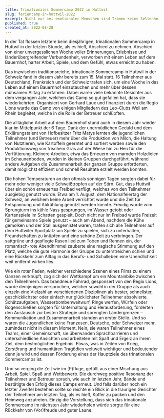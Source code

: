 ```yaml
---
title: Trinationales Sommercamp 2022 in Huttwil
slug: feriencamp-in-huttwil-2022
excerpt: Nicht nur bei emotionalen Menschen sind Tränen keine Seltenheit, und verbunden mit Lachen – also Freudestränen – sind sie etwas tolles und beeinflussen oftmals das unmittelbare Umfeld positiv durch ihre ansteckende Wirkung. Gegenteilig können Tränen auch ein Zeichen von Trauer und negativen Emotionen sein, etwa bei einem zu schnellen Ende.
published: true
created_at: 2022-08-28
---
```


In der Tat flossen letztere beim diesjährigen, trinationalen Sommercamp in Huttwil in der letzten Stunde, als es hieß, Abschied zu nehmen. Abschied von einer unvergesslichen Woche voller Erinnerungen, Erlebnisse und länderübergreifender Verbundenheit, verworben mit einem Leben auf dem Bauernhof, harter Arbeit, Spiele, und dem Gefühl, etwas erreicht zu haben.

Das inzwischen traditionsreiche, trinationale Sommercamp in Huttwil in der Schweiz fand in diesem Jahr bereits zum 15. Mal statt. 16 Teilnehmer aus Deutschland, Frankreich und der Schweiz trafen sich, um eine Woche in das Leben auf einem Bauernhof einzutauchen und mehr über dessen mühsamen Alltag zu erfahren. Dabei waren viele bekannte Gesichter aus dem vergangen Jahr, welchen das Camp so gut gefallen hat, dass sie wiederkehrten. Organisiert von Gerhard Laux und finanziert durch die Regio Lions wurde das Camp von einigen Mitgliedern des Leo-Clubs Weil am Rhein begleitet, welche in die Rolle der Betreuer schlüpften.

Die alltägliche Arbeit auf dem Bauernhof stand auch in diesem Jahr wieder klar im Mittelpunkt der 6 Tage. Dank der unermüdlichen Geduld und dem Erklärungstalent von Hofbesitzer Fritz Matys lernten die jugendlichen Teilnehmer (und Betreuer) mehr über die Produktion von Milch, die Haltung von Nutztieren, wie Kartoffeln geerntet und sortiert werden sowie den Produktionsweg von frischem Gras auf der Wiese hin zu Heu für die Verfütterung. Kleinere Arbeiten, etwa das Erneuern von maroden Holzdielen im Scheunenboden, wurden in kleinen Gruppen durchgeführt, während andere Aufgaben die Zusammenarbeit der ganzen Gruppe erforderten, damit möglichst effizient und schnell Resultate erzielt werden konnten.

Die hohen Temperaturen an den oftmals sonnigen Tagen sorgten dabei für mehr oder weniger viele Schweißtropfen auf der Stirn. Gut, dass Huttwil über ein schön erneuertes Freibad verfügt, welches von den Teilnehmer ausgiebig genutzt wurde. Etwa am 1. August, dem Nationalfeiertag der Schweiz, an welchem keine Arbeit verrichtet wurde und die Zeit für Entspannung und Abkühlung genutzt werden konnte. Freudig wurde vom Sprungturm ins kühle Nass gesprungen, im Wasser getobt oder Kartenspiele im Schatten gespielt. Doch nicht nur im Freibad wurde Freizeit für gemeinsame Spiele genutzt – auch am Abend, nachdem die Kühe gemolken und der Stall ausgemistet waren, trafen sich alle Teilnehmer auf dem Huttwiler Sportplatz um Spiele zu spielen, sich zu unterhalten, Freundschaften zu knüpfen und eine schöne Zeit zu verbringen. Der sattgrüne und gepflegte Rasen lied zum Toben und Rennen ein, der romantisch-rote Abendhimmel zauberte eine magische Stimmung auf den Platz, welche die gute Harmonie der Gruppe zu unterstreichen schien und eine Rückkehr zum Alltag in das Berufs- und Schulleben eine Unendlichkeit weit entfernt wirken lies.

Wie ein roter Faden, welcher verschiedene Szenen eines Films zu einem Ganzen verknüpft, zog sich der Wettkampf um ein Mountainbike zwischen den Teilnehmern. Das brandneue Fahrrad, gesponsert von den Regio Lions, wurde demjenigen versprochen, welcher sowohl in der Gruppe als auch einzeln eine Vielzahl an verschiedenen Disziplinen als bester, schnellster, geschicklichster oder einfach nur glücklichster Teilnehmer absolvierte. Schätzaufgaben, Wasserbombenweitwurf, Ringe werfen, Würfeln oder Bogenschießen sorgten für Unterhaltung und Herausforderung, förderten den Austausch zur besten Strategie und sprengten Ländergrenzen – Kommunikation und Zusammenarbeit standen an erster Stelle. Und so waren die Jugendlichen keine Franzosen, Deutsche, oder Schweizer mehr, zumindest nicht in diesem Moment. Nein, sie waren Teilnehmer eines Teams, einer Gemeinschaft, sie überwanden Sprachbarrieren und unterschiedliche Ansichten und arbeiteten mit Spaß und Ergeiz an ihrem Ziel, dem bestmöglichen Ergebnis. Etwas, was in Zeiten von Krieg, Zerstörung und humanitären Tragödien weltweit wichtiger und bedeutender denn je wird und dessen Förderung eines der Hauptziele des trinationalen Sommercamps ist.

Und so verging die Zeit wie im (P)fluge, gefüllt aus einer Mischung aus Arbeit, Spiel, Spaß und Wettbewerb. Die durchweg positive Resonanz der Teilnehmer und Betreuer sprach, wie auch im letzten Jahr, Bände und bestätigte den Erfolg dieses Camps erneut. Und falls darüber noch ein letzter Zweifel bestehen sollte so reichte ein Blick in die traurigen Gesichter der Teilnehmer am letzten Tag, als es hieß, Koffer zu packen und den Heimweg anzutreten. Einzig die Vorstellung, dass sich das trinationale Sommercamp im nächsten Jahr wiederholen würde sorgte für eine Rückkehr von (Vor)freude und guter Laune.
